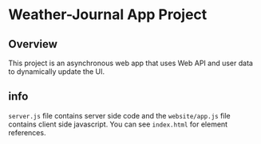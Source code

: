 # Weather-Journal App Project

## Overview
This project is an asynchronous web app that uses Web API and user data to dynamically update the UI. 

## info
`server.js` file contains server side code and the `website/app.js` file contains client side javascript. You can see `index.html` for element references.